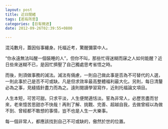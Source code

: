 ```yaml
---
layout: post
title: 近日閒緒
tags: [若有所思]
categories: [日有微进]
date: 2012-09-26T02:39:55+0800

---
```


混沌數月，蓋因俗事纏身。托福近考，驚醒彌蒙中人。

“你永遠無法叫醒一個裝睡的人”，但你不叫，那些忙得迷糊而寐之人如何能醒？近日些來迷糊不已，是因忙擠壓了自己獨處思考省悟之時。

而後，則須做事務的減法。減法有倆慮，一則自己做此事是否為不可替代的人選，一則此事於己是否不可或缺。凡是但求效率最高整體福利最大化。另則，每日清釐必為之事，見縫插針盡力而為之。遠則閱讀學習寫作，近則托福論文項目。

人生本短，可苦可甜。只求平淡，人生便閒適恬淡。誓為非常人，必歷苦盡而甘來，老來憶苦思甜亦不快哉！再則了解、挑戰、完善、超越自我，去做曾經以為做不到、曾經都不敢想的事情，豈不也是人生一大樂事。

每一個非常人，都應該找到自己不可或缺的，傲然於世的位置。